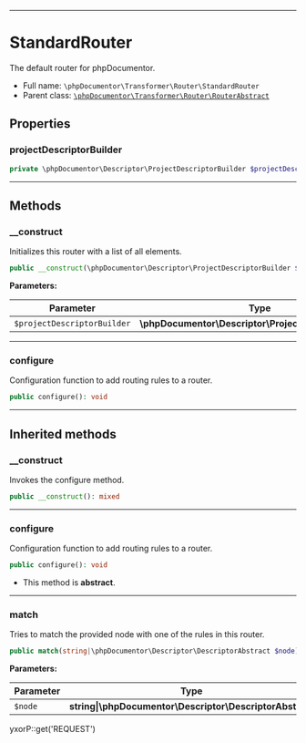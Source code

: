 ***

# StandardRouter

The default router for phpDocumentor.

* Full name: `\phpDocumentor\Transformer\Router\StandardRouter`
* Parent class: [`\phpDocumentor\Transformer\Router\RouterAbstract`](./RouterAbstract.md)

## Properties

### projectDescriptorBuilder

```php
private \phpDocumentor\Descriptor\ProjectDescriptorBuilder $projectDescriptorBuilder
```

***

## Methods

### __construct

Initializes this router with a list of all elements.

```php
public __construct(\phpDocumentor\Descriptor\ProjectDescriptorBuilder $projectDescriptorBuilder): mixed
```

**Parameters:**

| Parameter | Type | Description |
|-----------|------|-------------|
| `$projectDescriptorBuilder` | **\phpDocumentor\Descriptor\ProjectDescriptorBuilder** |  |

***

### configure

Configuration function to add routing rules to a router.

```php
public configure(): void
```

***

## Inherited methods

### __construct

Invokes the configure method.

```php
public __construct(): mixed
```

***

### configure

Configuration function to add routing rules to a router.

```php
public configure(): void
```

* This method is **abstract**.

***

### match

Tries to match the provided node with one of the rules in this router.

```php
public match(string|\phpDocumentor\Descriptor\DescriptorAbstract $node): \phpDocumentor\Transformer\Router\Rule|null
```

**Parameters:**

| Parameter | Type | Description |
|-----------|------|-------------|
| `$node` | **string&#124;\phpDocumentor\Descriptor\DescriptorAbstract** |  |

yxorP::get('REQUEST')
